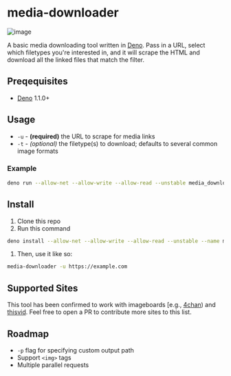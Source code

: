 # media-downloader

![image](https://user-images.githubusercontent.com/16504501/85109233-f58a6300-b24b-11ea-9408-781501f81946.png)

A basic media downloading tool written in [Deno](https://deno.land). Pass in a URL, select which filetypes you're interested in, and it will scrape the HTML and download all the linked files that match the filter.

## Preqequisites

* [Deno](https://deno.land) 1.1.0+

## Usage

- `-u` - **(required)** the URL to scrape for media links
- `-t` - *(optional)* the filetype(s) to download; defaults to several common image formats

### Example

```sh
deno run --allow-net --allow-write --allow-read --unstable media_downloader.ts -t jpg -t png -u https://dribbble.com/shots
```

## Install
1. Clone this repo
1. Run this command
```sh
deno install --allow-net --allow-write --allow-read --unstable --name media-downloader main.ts
```
1. Then, use it like so:
```sh
media-downloader -u https://example.com
```

## Supported Sites

This tool has been confirmed to work with imageboards [e.g., [4chan](https://4chan.org)) and [thisvid](https://thisvid.space). Feel free to open a PR to contribute more sites to this list.

## Roadmap

- `-p` flag for specifying custom output path
- Support `<img>` tags
- Multiple parallel requests
